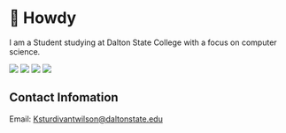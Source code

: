 #  :japanese_goblin: Howdy

I am a Student studying at Dalton State College with a focus on computer science.

![](https://raw.githubusercontent.com/ksturdivantwilson/gitstats/master/generated/overview.svg#gh-dark-mode-only)
![](https://raw.githubusercontent.com/ksturdivantwilson/gitstats/master/generated/overview.svg#gh-light-mode-only)
![](https://raw.githubusercontent.com/ksturdivantwilson/gitstats/master/generated/languages.svg#gh-dark-mode-only)
![](https://raw.githubusercontent.com/ksturdivantwilson/gitstats/master/generated/languages.svg#gh-light-mode-only)

## Contact Infomation

Email: Ksturdivantwilson@daltonstate.edu

<!---
ksturdivantwilson/ksturdivantwilson is a ✨ special ✨ repository because its `README.md` (this file) appears on your GitHub profile.
You can click the Preview link to take a look at your changes.
--->
